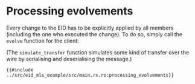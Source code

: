 # Processing evolvements

Every change to the EID has to be explicitly applied by all members (including the one who executed the change).
To do so, simply call the `evolve` function for the client:

(The `simulate_transfer` function simulates some kind of transfer over the wire by serialising and deserialising the
message.)

```rust,no_run,noplayground
{{#include ../src/eid_mls_example/src/main.rs.rs:processing_evolvements}}
```